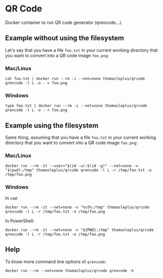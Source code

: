 # QR Code

Docker container to run QR code generator (qrencode...).

## Example without using the filesystem

Let's say that you have a file `foo.txt` in your current working directory that you want to convert into a QR code image `foo.png`:

### Mac/Linux

```
cat foo.txt | docker run --rm -i --net=none thomasleplus/qrcode qrencode -l L -o - > foo.png
```

### Windows

```
type foo.txt | docker run --rm -i --net=none thomasleplus/qrcode qrencode -l L -o - > foo.png
```

## Example using the filesystem

Same thing, assuming that you have a file `foo.txt` in your current working directory that you want to convert into a QR code image `foo.png`:

### Mac/Linux

```
docker run --rm -it --user="$(id -u):$(id -g)" --net=none -v "$(pwd):/tmp" thomasleplus/qrcode qrencode -l L -r /tmp/foo.txt -o /tmp/foo.png
```

### Windows

In `cmd`:

```
docker run --rm -it --net=none -v "%cd%:/tmp" thomasleplus/qrcode qrencode -l L -r /tmp/foo.txt -o /tmp/foo.png
```

In PowerShell:

```
docker run --rm -it --net=none -v "${PWD}:/tmp" thomasleplus/qrcode qrencode -l L -r /tmp/foo.txt -o /tmp/foo.png
```

## Help

To know more command line options of `qrencode`:

```
docker run --rm --net=none thomasleplus/qrcode qrencode -h
```
